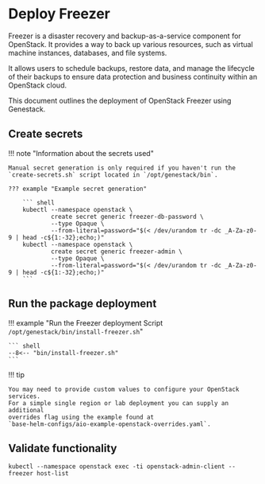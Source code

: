 # Deploy Freezer

Freezer is a disaster recovery and backup-as-a-service component for OpenStack.
It provides a way to back up various resources, such as virtual machine instances,
databases, and file systems.

It allows users to schedule backups, restore data, and manage the lifecycle of their
backups to ensure data protection and business continuity within an OpenStack cloud.

This document outlines the deployment of OpenStack Freezer using Genestack.

## Create secrets

!!! note "Information about the secrets used"

    Manual secret generation is only required if you haven't run the
    `create-secrets.sh` script located in `/opt/genestack/bin`.

    ??? example "Example secret generation"

        ``` shell
        kubectl --namespace openstack \
                create secret generic freezer-db-password \
                --type Opaque \
                --from-literal=password="$(< /dev/urandom tr -dc _A-Za-z0-9 | head -c${1:-32};echo;)"
        kubectl --namespace openstack \
                create secret generic freezer-admin \
                --type Opaque \
                --from-literal=password="$(< /dev/urandom tr -dc _A-Za-z0-9 | head -c${1:-32};echo;)"
        ```

## Run the package deployment

!!! example "Run the Freezer deployment Script `/opt/genestack/bin/install-freezer.sh`"

    ``` shell
    --8<-- "bin/install-freezer.sh"
    ```

!!! tip

    You may need to provide custom values to configure your OpenStack services.
    For a simple single region or lab deployment you can supply an additional
    overrides flag using the example found at
    `base-helm-configs/aio-example-openstack-overrides.yaml`.

## Validate functionality

``` shell
kubectl --namespace openstack exec -ti openstack-admin-client -- freezer host-list
```
